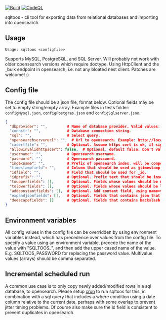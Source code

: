 [![Build](https://github.com/perjahn/sqltoos/actions/workflows/build.yml/badge.svg)](https://github.com/perjahn/sqltoos/actions/workflows/build.yml)
[![CodeQL](https://github.com/perjahn/sqltoos/actions/workflows/github-code-scanning/codeql/badge.svg)](https://github.com/perjahn/sqltoos/actions/workflows/github-code-scanning/codeql)

sqltoos - cli tool for exporting data from relational databases and importing into opensearch.

## Usage

``Usage: sqltoos <configfile>``

Supports MySQL, PostgreSQL, and SQL Server.
Will probably not work with older opensearch versions which require doctype.
Using HttpClient and the _bulk endpoint in opensearch, i.e. not any bloated nest client.
Patches are welcome! :)

## Config file

The config file should be a json file, format below.
Optional fields may be set to empty string/empty array.
Example files in tests folder: ```configMysql.json```, ```configPostgres.json``` and ```configSqlserver.json```.

```json
{
  "dbprovider": "",         # Name of database provider. Valid values: mysql/postgres/sqlserver
  "connstr": "",            # Database connection string.
  "sql": "",                # Select query.
  "opensearchserverurl": "",  # Url to opensearch. Example: http://localhost:9200
  "cacertfile": "",         # Optional. Assume https cert is ok, if signed using this ca cert file.
  "allowinvalidhttpscert": false,  # Optional, default false. Don't validate https cert.
  "username": "",           # Opensearch username.
  "password": "",           # Opensearch password.
  "indexname": "",          # Prefix of opensearch index, will be composed to: indexname-{yyyy.MM}
  "timestampfield": "",     # Column that should be used as @timestamp (and index suffix).
  "idfield": "",            # Field that should be used for _id.
  "idprefix": "",           # Optional. Prefix text that should be inserted into _id value.
  "toupperfields": [],      # Optional. Fields whose values should be upper cased.
  "tolowerfields": [],      # Optional. Fields whose values should be lower cased.
  "addconstantfields": [],  # Optional. Add contant field, using name=value syntax. Example: "zzz=999" and "extradate=2022-01-01T01:02:03"
  "expandjsonfields": [],   # Optional. Fields that contains json that should be expanded.
  "deescapefields": []      # Optional. Fields that contains backslash and/or quotes that should be de-escaped.
}
```

## Environment variables

All config values in the config file can be overridden by using environment variables instead, which has
precedence over values from the config file. To specify a value using an environment variable, precede the
name of the value with "SQLTOOS_", and then add the upper cased name of the value.
E.g. SQLTOOS_PASSWORD for replacing the password value.
Multivalue values (arrays) should be comma separated.

## Incremental scheduled run

A common use case is to only copy newly added/modified rows in a sql database, to opensearch.
Please setup [cron](https://en.wikipedia.org/wiki/Cron) to run sqltoos for this,
in combination with a sql query that includes a where condition using a date column relative to the current date,
perhaps with some overlap to prevent jitter timing problems.
Of course also make sure the id field is consistent to prevent duplicates in opensearch.
